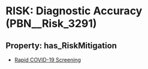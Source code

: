 # RISK: __Diagnostic Accuracy__ (PBN__Risk_3291)

## Property: has_RiskMitigation

* [Rapid COVID-19 Screening](PBN__Mitigation_1933)

